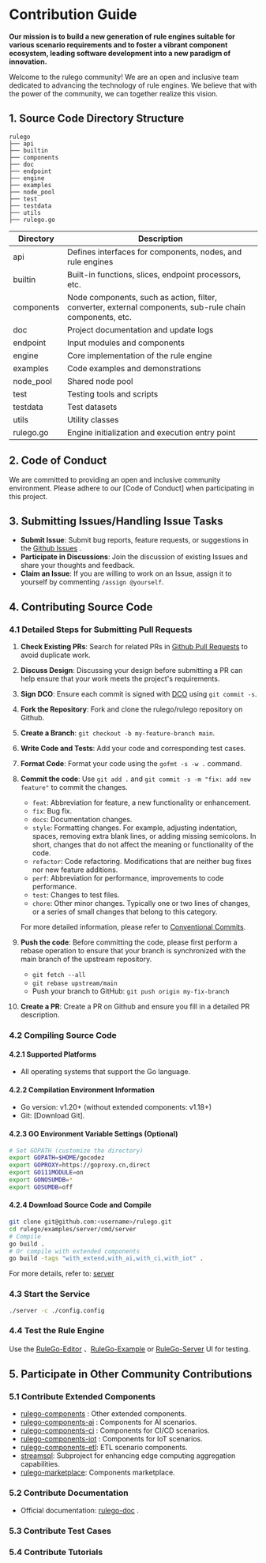 # Contribution Guide

**Our mission is to build a new generation of rule engines suitable for various scenario requirements and to foster a vibrant component ecosystem, leading software development into a new paradigm of innovation.**

Welcome to the rulego community! We are an open and inclusive team dedicated to advancing the technology of rule engines. We believe that with the power of the community, we can together realize this vision.

## 1. Source Code Directory Structure

```
rulego
├── api
├── builtin
├── components
├── doc
├── endpoint
├── engine
├── examples
├── node_pool
├── test
├── testdata
├── utils
├── rulego.go
```

| Directory  | Description                                                                                              |
|------------|----------------------------------------------------------------------------------------------------------|
| api        | Defines interfaces for components, nodes, and rule engines                                               |
| builtin    | Built-in functions, slices, endpoint processors, etc.                                                    |
| components | Node components, such as action, filter, converter, external components, sub-rule chain components, etc. |
| doc        | Project documentation and update logs                                                                    |
| endpoint   | Input modules and components                                                                             |
| engine     | Core implementation of the rule engine                                                                   |
| examples   | Code examples and demonstrations                                                                         |
| node_pool  | Shared node pool                                                                                         |
| test       | Testing tools and scripts                                                                                |
| testdata   | Test datasets                                                                                            |
| utils      | Utility classes                                                                                          |
| rulego.go  | Engine initialization and execution entry point                                                          |

## 2. Code of Conduct

We are committed to providing an open and inclusive community environment. Please adhere to our [Code of Conduct] when participating in this project.

## 3. Submitting Issues/Handling Issue Tasks

- **Submit Issue**: Submit bug reports, feature requests, or suggestions in the [Github Issues](https://github.com/yunboom/rulego/issues) .
- **Participate in Discussions**: Join the discussion of existing Issues and share your thoughts and feedback.
- **Claim an Issue**: If you are willing to work on an Issue, assign it to yourself by commenting `/assign @yourself`.

## 4. Contributing Source Code

### 4.1 Detailed Steps for Submitting Pull Requests

1. **Check Existing PRs**: Search for related PRs in [Github Pull Requests](https://github.com/yunboom/rulego/pulls) to avoid duplicate work.
2. **Discuss Design**: Discussing your design before submitting a PR can help ensure that your work meets the project's requirements.
3. **Sign DCO**: Ensure each commit is signed with [DCO](https://developercertificate.org) using `git commit -s`.
4. **Fork the Repository**: Fork and clone the rulego/rulego repository on Github.
5. **Create a Branch**: `git checkout -b my-feature-branch main`.
6. **Write Code and Tests**: Add your code and corresponding test cases.
7. **Format Code**: Format your code using the `gofmt -s -w .` command.
8. **Commit the code**: Use `git add .` and `git commit -s -m "fix: add new feature"` to commit the changes.
    - `feat`: Abbreviation for feature, a new functionality or enhancement.
    - `fix`: Bug fix.
    - `docs`: Documentation changes.
    - `style`: Formatting changes. For example, adjusting indentation, spaces, removing extra blank lines, or adding missing semicolons. In short, changes that do not affect the meaning or functionality of the code.
    - `refactor`: Code refactoring. Modifications that are neither bug fixes nor new feature additions.
    - `perf`: Abbreviation for performance, improvements to code performance.
    - `test`: Changes to test files.
    - `chore`: Other minor changes. Typically one or two lines of changes, or a series of small changes that belong to this category.

   For more detailed information, please refer to [Conventional Commits](https://www.conventionalcommits.org/zh-hans/v1.0.0/).

9. **Push the code**: Before committing the code, please first perform a rebase operation to ensure that your branch is synchronized with the main branch of the upstream repository. 
   - `git fetch --all`
   - `git rebase upstream/main`
   - Push your branch to GitHub: `git push origin my-fix-branch`
10. **Create a PR**: Create a PR on Github and ensure you fill in a detailed PR description.

### 4.2 Compiling Source Code

#### 4.2.1 Supported Platforms
- All operating systems that support the Go language.

#### 4.2.2 Compilation Environment Information
- Go version: v1.20+ (without extended components: v1.18+)
- Git: [Download Git].

#### 4.2.3 GO Environment Variable Settings (Optional)
```bash
# Set GOPATH (customize the directory)
export GOPATH=$HOME/gocodez
export GOPROXY=https://goproxy.cn,direct
export GO111MODULE=on
export GONOSUMDB=*
export GOSUMDB=off
```

#### 4.2.4 Download Source Code and Compile
```bash
git clone git@github.com:<username>/rulego.git
cd rulego/examples/server/cmd/server
# Compile
go build .
# Or compile with extended components
go build -tags "with_extend,with_ai,with_ci,with_iot" .
```

For more details, refer to: [server](examples/server/README_ZH.md)

### 4.3 Start the Service
```bash
./server -c ./config.config
```

### 4.4 Test the Rule Engine
Use the [RuleGo-Editor](https://editor.rulego.cc/) 、[RuleGo-Example](https://example.rulego.cc/) or [RuleGo-Server](http://8.134.32.225:9090/ui/)  UI for testing.

## 5. Participate in Other Community Contributions

### 5.1 Contribute Extended Components
- [rulego-components](https://github.com/yunboom/rulego-components) : Other extended components.
- [rulego-components-ai](https://github.com/yunboom/rulego-ai) : Components for AI scenarios.
- [rulego-components-ci](https://github.com/yunboom/rulego-ci) : Components for CI/CD scenarios.
- [rulego-components-iot](https://github.com/yunboom/rulego-iot) : Components for IoT scenarios.
- [rulego-components-etl](https://github.com/yunboom/rulego-components-etl): ETL scenario components.
- [streamsql](https://github.com/rulego/streamsql): Subproject for enhancing edge computing aggregation capabilities.
- [rulego-marketplace](https://github.com/yunboom/rulego-marketplace): Components marketplace.

### 5.2 Contribute Documentation
- Official documentation: [rulego-doc](https://github.com/yunboom/rulego-doc) .

### 5.3 Contribute Test Cases

### 5.4 Contribute Tutorials
